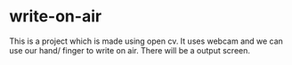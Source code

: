 # write-on-air
This is a project which is made using open cv. It uses webcam and we can use our hand/ finger to write on air. There will be a output screen.
